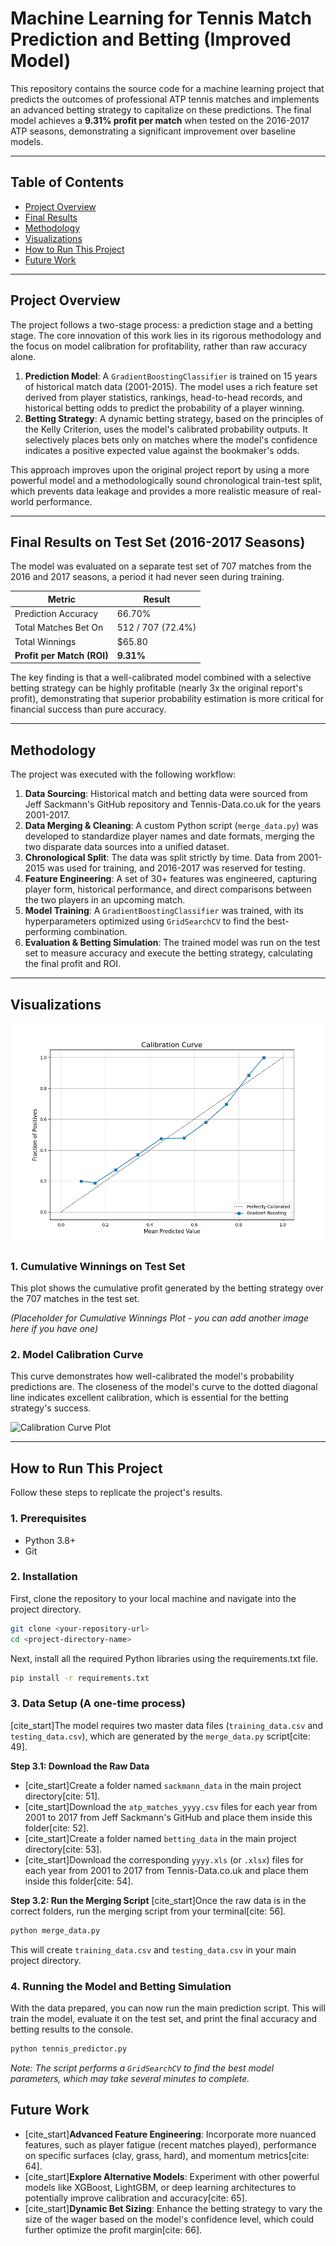 # Machine Learning for Tennis Match Prediction and Betting (Improved Model)

This repository contains the source code for a machine learning project that predicts the outcomes of professional ATP tennis matches and implements an advanced betting strategy to capitalize on these predictions. The final model achieves a **9.31% profit per match** when tested on the 2016-2017 ATP seasons, demonstrating a significant improvement over baseline models.

---

## Table of Contents
* [Project Overview](#project-overview)
* [Final Results](#final-results-on-test-set-2016-2017-seasons)
* [Methodology](#methodology)
* [Visualizations](#visualizations)
* [How to Run This Project](#how-to-run-this-project)
* [Future Work](#future-work)

---

## Project Overview

The project follows a two-stage process: a prediction stage and a betting stage. The core innovation of this work lies in its rigorous methodology and the focus on model calibration for profitability, rather than raw accuracy alone.

1.  **Prediction Model**: A `GradientBoostingClassifier` is trained on 15 years of historical match data (2001-2015). The model uses a rich feature set derived from player statistics, rankings, head-to-head records, and historical betting odds to predict the probability of a player winning.
2.  **Betting Strategy**: A dynamic betting strategy, based on the principles of the Kelly Criterion, uses the model's calibrated probability outputs. It selectively places bets only on matches where the model's confidence indicates a positive expected value against the bookmaker's odds.

This approach improves upon the original project report by using a more powerful model and a methodologically sound chronological train-test split, which prevents data leakage and provides a more realistic measure of real-world performance.

---

## Final Results on Test Set (2016-2017 Seasons)

The model was evaluated on a separate test set of 707 matches from the 2016 and 2017 seasons, a period it had never seen during training.

| Metric                     | Result                |
| -------------------------- | --------------------- |
| Prediction Accuracy        | 66.70%                |
| Total Matches Bet On       | 512 / 707 (72.4%)     |
| Total Winnings             | $65.80                |
| **Profit per Match (ROI)** | **9.31%** |

The key finding is that a well-calibrated model combined with a selective betting strategy can be highly profitable (nearly 3x the original report's profit), demonstrating that superior probability estimation is more critical for financial success than pure accuracy.

---

## Methodology

The project was executed with the following workflow:

1.  **Data Sourcing**: Historical match and betting data were sourced from Jeff Sackmann's GitHub repository and Tennis-Data.co.uk for the years 2001-2017.
2.  **Data Merging & Cleaning**: A custom Python script (`merge_data.py`) was developed to standardize player names and date formats, merging the two disparate data sources into a unified dataset.
3.  **Chronological Split**: The data was split strictly by time. Data from 2001-2015 was used for training, and 2016-2017 was reserved for testing.
4.  **Feature Engineering**: A set of 30+ features was engineered, capturing player form, historical performance, and direct comparisons between the two players in an upcoming match.
5.  **Model Training**: A `GradientBoostingClassifier` was trained, with its hyperparameters optimized using `GridSearchCV` to find the best-performing combination.
6.  **Evaluation & Betting Simulation**: The trained model was run on the test set to measure accuracy and execute the betting strategy, calculating the final profit and ROI.

---

## Visualizations


![Calibration Curve Plot](Caliberation_Curve.png)


### 1. Cumulative Winnings on Test Set
This plot shows the cumulative profit generated by the betting strategy over the 707 matches in the test set.

*(Placeholder for Cumulative Winnings Plot - you can add another image here if you have one)*

### 2. Model Calibration Curve
This curve demonstrates how well-calibrated the model's probability predictions are. The closeness of the model's curve to the dotted diagonal line indicates excellent calibration, which is essential for the betting strategy's success.

![Calibration Curve Plot](Calibration_Curve.png)

---

## How to Run This Project

Follow these steps to replicate the project's results.

### 1. Prerequisites
* Python 3.8+
* Git

### 2. Installation
First, clone the repository to your local machine and navigate into the project directory.

```bash
git clone <your-repository-url>
cd <project-directory-name>
```

Next, install all the required Python libraries using the requirements.txt file.


```bash
pip install -r requirements.txt
```

### 3. Data Setup (A one-time process)

[cite_start]The model requires two master data files (`training_data.csv` and `testing_data.csv`), which are generated by the `merge_data.py` script[cite: 49].

**Step 3.1: Download the Raw Data**
* [cite_start]Create a folder named `sackmann_data` in the main project directory[cite: 51].
* [cite_start]Download the `atp_matches_yyyy.csv` files for each year from 2001 to 2017 from Jeff Sackmann's GitHub and place them inside this folder[cite: 52].
* [cite_start]Create a folder named `betting_data` in the main project directory[cite: 53].
* [cite_start]Download the corresponding `yyyy.xls` (or `.xlsx`) files for each year from 2001 to 2017 from Tennis-Data.co.uk and place them inside this folder[cite: 54].

**Step 3.2: Run the Merging Script**
[cite_start]Once the raw data is in the correct folders, run the merging script from your terminal[cite: 56].


```bash
python merge_data.py
```


This will create `training_data.csv` and `testing_data.csv` in your main project directory.

### 4. Running the Model and Betting Simulation
With the data prepared, you can now run the main prediction script. This will train the model, evaluate it on the test set, and print the final accuracy and betting results to the console.


```bash
python tennis_predictor.py
```

*Note: The script performs a `GridSearchCV` to find the best model parameters, which may take several minutes to complete.*

## Future Work

* [cite_start]**Advanced Feature Engineering**: Incorporate more nuanced features, such as player fatigue (recent matches played), performance on specific surfaces (clay, grass, hard), and momentum metrics[cite: 64].
* [cite_start]**Explore Alternative Models**: Experiment with other powerful models like XGBoost, LightGBM, or deep learning architectures to potentially improve calibration and accuracy[cite: 65].
* [cite_start]**Dynamic Bet Sizing**: Enhance the betting strategy to vary the size of the wager based on the model's confidence level, which could further optimize the profit margin[cite: 66].

